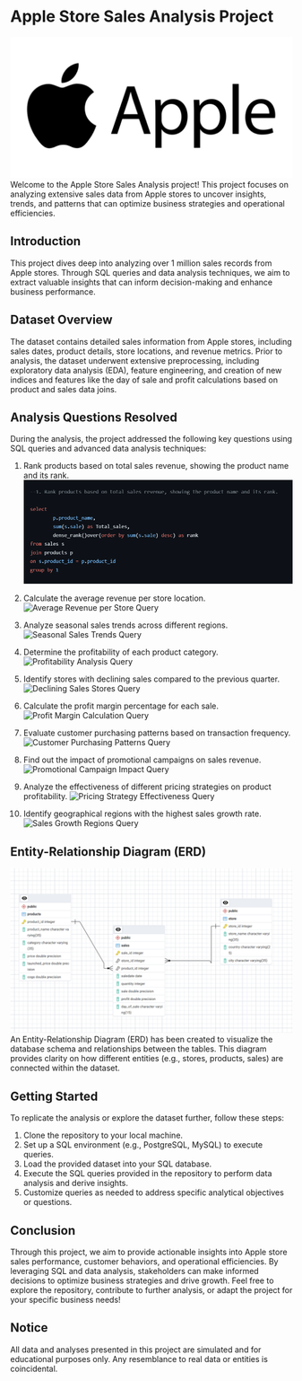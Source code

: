 # Apple Store Sales Analysis Project
![Banner Image](https://github.com/Deepthi-M-181297/Apple-Store-Sales-Analysis-Project/blob/main/Apple_logo)
Welcome to the Apple Store Sales Analysis project! This project focuses on analyzing extensive
sales data from Apple stores to uncover insights, trends, and patterns that can optimize
business strategies and operational efficiencies.
## Introduction
This project dives deep into analyzing over 1 million sales records from Apple stores. Through
SQL queries and data analysis techniques, we aim to extract valuable insights that can inform
decision-making and enhance business performance.
## Dataset Overview
The dataset contains detailed sales information from Apple stores, including sales dates,
product details, store locations, and revenue metrics. Prior to analysis, the dataset underwent
extensive preprocessing, including exploratory data analysis (EDA), feature engineering, and
creation of new indices and features like the day of sale and profit calculations based on product
and sales data joins.
## Analysis Questions Resolved
During the analysis, the project addressed the following key questions using SQL queries and
advanced data analysis techniques:
1. Rank products based on total sales revenue, showing the product name and its rank.
![Rank Product Based on revenue Query](https://github.com/Deepthi-M-181297/Apple-Store-Sales-Analysis-Project/blob/main/s1.png)
2. Calculate the average revenue per store location.
![Average Revenue per Store Query](insert_image_link_here)
3. Analyze seasonal sales trends across different regions.
![Seasonal Sales Trends Query](insert_image_link_here)
4. Determine the profitability of each product category.
![Profitability Analysis Query](insert_image_link_here)
5. Identify stores with declining sales compared to the previous quarter.
![Declining Sales Stores Query](insert_image_link_here)
6. Calculate the profit margin percentage for each sale.
![Profit Margin Calculation Query](insert_image_link_here)

7. Evaluate customer purchasing patterns based on transaction frequency.
![Customer Purchasing Patterns Query](insert_image_link_here)
8. Find out the impact of promotional campaigns on sales revenue.
![Promotional Campaign Impact Query](insert_image_link_here)
9. Analyze the effectiveness of different pricing strategies on product profitability.
![Pricing Strategy Effectiveness Query](insert_image_link_here)
10. Identify geographical regions with the highest sales growth rate.
![Sales Growth Regions Query](insert_image_link_here)
## Entity-Relationship Diagram (ERD)
![ERD Image](https://github.com/Deepthi-M-181297/Apple-Store-Sales-Analysis-Project/blob/main/ERD_diagram_Apple.png)
An Entity-Relationship Diagram (ERD) has been created to visualize the database schema and
relationships between the tables. This diagram provides clarity on how different entities (e.g.,
stores, products, sales) are connected within the dataset.
## Getting Started
To replicate the analysis or explore the dataset further, follow these steps:
1. Clone the repository to your local machine.
2. Set up a SQL environment (e.g., PostgreSQL, MySQL) to execute queries.
3. Load the provided dataset into your SQL database.
4. Execute the SQL queries provided in the repository to perform data analysis and derive
insights.
5. Customize queries as needed to address specific analytical objectives or questions.
## Conclusion
Through this project, we aim to provide actionable insights into Apple store sales performance,
customer behaviors, and operational efficiencies. By leveraging SQL and data analysis,
stakeholders can make informed decisions to optimize business strategies and drive growth.
Feel free to explore the repository, contribute to further analysis, or adapt the project for your
specific business needs!
## Notice

All data and analyses presented in this project are simulated and for educational purposes only.
Any resemblance to real data or entities is coincidental.
